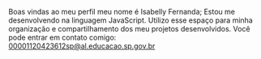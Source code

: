 Boas vindas ao meu perfil
meu nome é Isabelly Fernanda;
Estou me desenvolvendo na linguagem JavaScript.
Utilizo esse espaço para minha organização e compartilhamento dos meu projetos desenvolvidos.
Você pode entrar em contato comigo:
00001120423612sp@al.educacao.sp.gov.br
